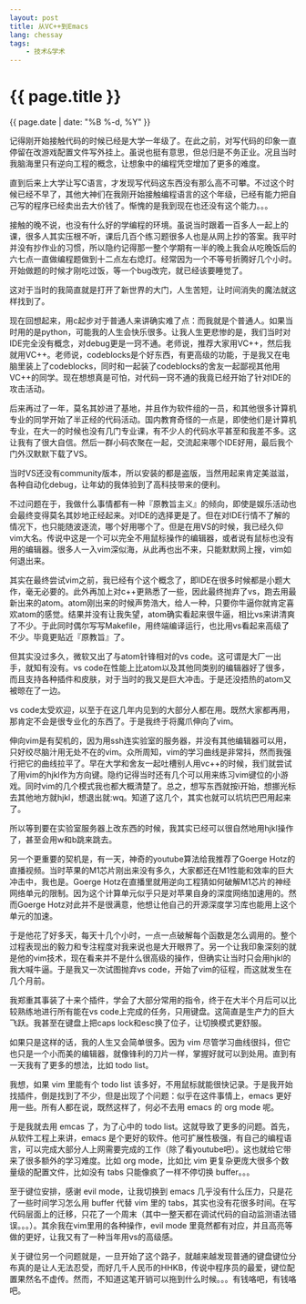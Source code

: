 ```yaml
---
layout: post
title: 从VC++到Emacs
lang: chessay
tags:
    - 技术&学术
---
```


{{ page.title }}
================

<p class="meta">{{ page.date | date: "%B %-d, %Y" }}</p>


记得刚开始接触代码的时候已经是大学一年级了。在此之前，对写代码的印象一直停留在改游戏配置文件写外挂上。虽说也挺有意思，但总归是不务正业。况且当时我脑海里只有逆向工程的概念，让想象中的编程凭空增加了更多的难度。

直到后来上大学让写C语言，才发现写代码这东西没有那么高不可攀。不过这个时候已经不早了，其他大神们在我刚开始接触编程语言的这个年级，已经有能力把自己写的程序已经卖出去大价钱了。惭愧的是我到现在也还没有这个能力。。。

接触的晚不说，也没有什么好的学编程的环境。虽说当时跟着一百多人一起上的课，很多人其实压根不听，课后几百个练习题很多人也是从网上抄的答案。我平时并没有抄作业的习惯，所以隐约记得那一整个学期有一半的晚上我会从吃晚饭后的六七点一直做编程题做到十二点左右熄灯。经常因为一个不等号折腾好几个小时。开始做题的时候才刚吃过饭，等一个bug改完，就已经该要睡觉了。

这对于当时的我简直就是打开了新世界的大门，人生苦短，让时间消失的魔法就这样找到了。

现在回想起来，用c起步对于普通人来讲确实难了点：而我就是个普通人。如果当时用的是python，可能我的人生会快乐很多。让我人生更悲惨的是，我们当时对IDE完全没有概念，对debug更是一窍不通。老师说，推荐大家用VC++，然后我就用VC++。老师说，codeblocks是个好东西，有更高级的功能，于是我又在电脑里装上了codeblocks，同时和一起装了codeblocks的舍友一起鄙视其他用VC++的同学。现在想想真是可怕，对代码一窍不通的我竟已经开始了针对IDE的攻击活动。

后来再过了一年，莫名其妙进了基地，并且作为软件组的一员，和其他很多计算机专业的同学开始了半正经的代码活动。国内教育奇怪的一点是，即使他们是计算机专业，在大一的时候也没有几门专业课，有不少人的代码水平甚至和我差不多。这让我有了很大自信。然后一群小码农聚在一起，交流起来哪个IDE好用，最后我个门外汉默默下载了VS。

当时VS还没有community版本，所以安装的都是盗版，当然用起来肯定美滋滋，各种自动化debug，让年幼的我体验到了高科技带来的便利。

不过问题在于，我做什么事情都有一种『原教旨主义』的倾向，即使是娱乐活动也会最终变得莫名其妙地正经起来。对IDE的选择更是了。但在对IDE行情不了解的情况下，也只能随波逐流，哪个好用哪个了。但是在用VS的时候，我已经久仰vim大名。传说中这是一个可以完全不用鼠标操作的编辑器，或者说有鼠标也没有用的编辑器。很多人一入vim深似海，从此再也出不来，只能默默网上搜，vim如何退出来。

其实在最终尝试vim之前，我已经有个这个概念了，即IDE在很多时候都是小题大作，毫无必要的。此外再加上对c++更熟悉了一些，因此最终抛弃了vs，跑去用最新出来的atom。atom刚出来的时候声势浩大，给人一种，只要你牛逼你就肯定喜欢atom的感觉。结果并没有让我失望，atom确实看起来很牛逼，相比vs来讲清爽了不少。于此同时偶尔写写Makefile，用终端编译运行，也比用vs看起来高级了不少。毕竟更贴近『原教旨』了。

但其实没过多久，微软又出了与atom针锋相对的vs code。这可谓是大厂一出手，就知有没有。vs code在性能上比atom以及其他同类别的编辑器好了很多，而且支持各种插件和皮肤，对于当时的我又是巨大冲击。于是还没捂热的atom又被晾在了一边。

vs code太受欢迎，以至于在这几年内见到的大部分人都在用。既然大家都再用，那肯定不会是很专业化的东西了。于是我终于将魔爪伸向了vim。

伸向vim是有契机的，因为用ssh连实验室的服务器，并没有其他编辑器可以用，只好绞尽脑汁用无处不在的vim。众所周知，vim的学习曲线是非常抖，然而我强行把它的曲线拉平了。早在大学和舍友一起吐槽别人用vc++的时候，我们就尝试了用vim的hjkl作为方向键。隐约记得当时还有几个可以用来练习vim键位的小游戏。同时vim的几个模式我也都大概清楚了。总之，想写东西就按i开始，想挪光标去其他地方就hjkl，想退出就:wq。知道了这几个，其实也就可以坑坑巴巴用起来了。

所以等到要在实验室服务器上改东西的时候，我其实已经可以很自然地用hjkl操作了，甚至会用w和b跳来跳去。

另一个更重要的契机是，有一天，神奇的youtube算法给我推荐了Goerge Hotz的直播视频。当时苹果的M1芯片刚出来没有多久，大家都还在M1性能和效率的巨大冲击中，我也是。Goerge Hotz在直播里就用逆向工程猜如何破解M1芯片的神经网络单元的限制。因为这个计算单元似乎只是对苹果自身的深度网络加速用的。然而Goerge Hotz对此并不是很满意，他想让他自己的开源深度学习库也能用上这个单元的加速。

于是他花了好多天，每天十几个小时，一点一点破解每个函数是怎么调用的。整个过程表现出的毅力和专注程度对我来说也是大开眼界了。另一个让我印象深刻的就是他的vim技术，现在看来并不是什么很高级的操作，但确实让当时只会用hjkl的我大喊牛逼。于是我又一次试图抛弃vs code，开始了vim的征程，而这就发生在几个月前。

我郑重其事装了十来个插件，学会了大部分常用的指令，终于在大半个月后可以比较熟练地进行所有能在vs code上完成的任务，只用键盘。这简直是生产力的巨大飞跃。我甚至在键盘上把caps lock和esc换了位子，让切换模式更舒服。

如果只是这样的话，我的人生又会简单很多。因为 vim 尽管学习曲线很抖，但它也只是一个小而美的编辑器，就像锋利的刀片一样，掌握好就可以到处用。直到有一天我有了更多的想法，比如 todo list。

我想，如果 vim 里能有个 todo list 该多好，不用鼠标就能很快记录。于是我开始找插件，倒是找到了不少，但是出现了个问题：似乎在这件事情上，emacs 更好用一些。所有人都在说，既然这样了，何必不去用 emacs 的 org mode 呢。

于是我就去用 emcas 了，为了心中的 todo list。这就导致了更多的问题。首先，从软件工程上来讲，emacs 是个更好的软件。他可扩展性极强，有自己的编程语言，可以完成大部分人上网需要完成的工作（除了看youtube吧）。这也就给它带来了很多额外的学习难度。比如 org mode，比如比 vim 更复杂更庞大很多个数量级的配置文件，比如没有 tabs 只能像疯了一样不停切换 buffer。。。

至于键位安排，感谢 evil mode，让我切换到 emacs 几乎没有什么压力，只是花了一些时间学习怎么用 buffer 代替 vim 里的 tabs，其实也没有花很多时间。在写代码层面上的迁移，只花了一个周末（其中一整天都在调试代码的自动监测语法错误。。。）。其余我在vim里用的各种操作，evil mode 里竟然都有对应，并且高亮等做的更好，让我又有了一种当年用vs的高级感。

关于键位另一个问题就是，一旦开始了这个路子，就越来越发现普通的键盘键位分布真的是让人无法忍受，而好几千人民币的HHKB，传说中程序员的最爱，键位配置果然名不虚传。然而，不知道这笔开销可以拖到什么时候。。。有钱咯吧，有钱咯吧。

